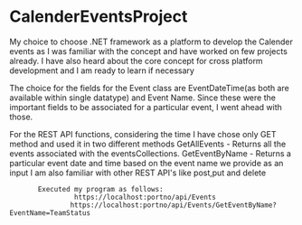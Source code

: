 # CalenderEventsProject
My choice to choose .NET framework as a platform to develop the Calender events as I was familiar with the 
concept and have worked on few projects already. I have also heard about the core concept for cross platform development and 
I am ready to learn if necessary

The choice for the fields for the Event class are EventDateTime(as both are available within single datatype) and Event Name. 
Since these were the important fields to be associated for a particular event, I went ahead with those.

For the REST API functions, considering the time I have chose only GET method and used it in two different methods
GetAllEvents - Returns all the events associated with the eventsCollections.
GetEventByName - Returns a particular event date and time based on the event name we provide as an input
I am also familiar with other REST API's like post,put and delete

           Executed my program as follows:
                    https://localhost:portno/api/Events
                   https://localhost:portno/api/Events/GetEventByName?EventName=TeamStatus




